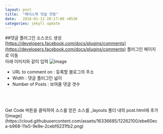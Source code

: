 ```yaml
---
layout: post
title:  "페이스북 댓글 연동"
date:   2016-01-12 20:17:00 +0530
categories: jekyll update
---
```


##댓글 플러그인 소스코드 생성
[https://developers.facebook.com/docs/plugins/comments](https://developers.facebook.com/docs/plugins/comments) 플러그인 페이지로 이동<br>
아래 이미지와 같이 입력
![image](https://cloud.githubusercontent.com/assets/16336685/12262405/152d381a-b96b-11e5-84fc-5d94079169f3.png)
<br>
- URL to comment on : 등록할 블로그의 주소<br>
- Width : 댓글 플러그인 넓이<br>
- Number of Posts : 보여줄 댓글 갯수
<br>
<br>
<br>
Get Code 버튼을 클릭하여 소스를 얻은 소스를 _layouts 폴더 내의 post.html에 추가
![image](https://cloud.githubusercontent.com/assets/16336685/12262100/ebe60eca-b968-11e5-9e9e-2cebf6231fb2.png)
